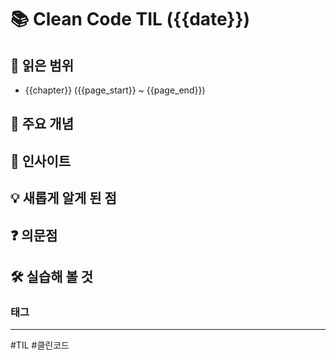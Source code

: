 # 📚 Clean Code TIL ({{date}})

## 📖 읽은 범위

- {{chapter}} ({{page_start}} ~ {{page_end}})

## 📌 주요 개념


## 📖 인사이트


## 💡 새롭게 알게 된 점


## ❓ 의문점


## 🛠️ 실습해 볼 것


### 태그
---
#TIL #클린코드 